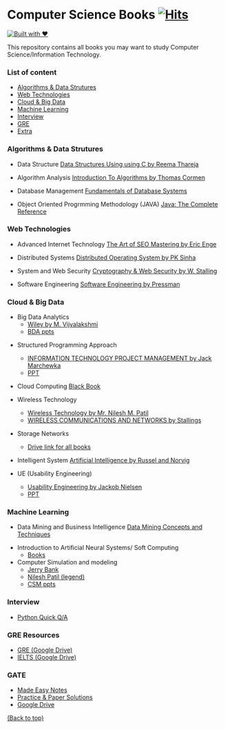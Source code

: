 # **Computer Science Books** [![Hits](https://hits.seeyoufarm.com/api/count/incr/badge.svg?url=https%3A%2F%2Fgithub.com%2Fssp4all%2Fcomputer-science-books-and-much-more&count_bg=%2379C83D&title_bg=%23555555&icon=&icon_color=%23E7E7E7&title=hits&edge_flat=false)](https://hits.seeyoufarm.com)
[![Built with ❤](https://forthebadge.com/images/badges/built-with-love.svg)](https://forthebadge.com/#)

This repository contains all books you may want to study Computer Science/Information Technology.

### **List of content**
+ [Algorithms & Data Strutures](#algorithms-&-data-strutures)
+ [Web Technologies](#Sem-4)
+ [Cloud & Big Data](#Sem-5)
+ [Machine Learning](#Sem-6)
+ [Interview](#Sem-7)
+ [GRE](#GRE)
+ [Extra](#extra)
  
### Algorithms & Data Strutures

* Data Structure [Data Structures
Using using C by Reema Thareja](Information-technology/sem3/ds.pdf)

* Algorithm Analysis [Introduction To Algorithms by Thomas Cormen](Information-technology/sem7/algorithms.pdf) 

* Database Management [Fundamentals of Database Systems](Information-technology/sem3/dbms.pdf)

* Object Oriented Progrmming Methodology (JAVA) [Java: The Complete Reference](Information-technology/sem3/java.pdf) 




### Web Technologies
* Advanced Internet Technology [The Art of SEO Mastering by Eric Enge](Information-technology/sem6/seo.pdf)

* Distributed Systems [Distributed Operating System by PK Sinha](Information-technology/sem6/dos.pdf)


* System and Web Security [Cryptography & Web Security by W. Stalling](Information-technology/sem6/cns.pdf)

* Software Engineering [Software Engineering by Pressman](Information-technology/sem6/se.pdf)


### Cloud & Big Data
+ Big Data Analytics  
    + [Wiley by M. Vijyalakshmi](https://drive.google.com/file/d/1wW7Wtoaa2ZtGZx6W-avQuQAsHpnl-HCk/view?usp=sharing)
    + [BDA ppts](https://drive.google.com/drive/folders/1PnaCHEbvxc87akgpY06V2exhihfuUH8M?usp=sharing)

* Structured Programming Approach 
    + [INFORMATION TECHNOLOGY PROJECT MANAGEMENT by Jack Marchewka](Information-technology/sem7/spm.pdf)
    + [PPT](https://drive.google.com/drive/folders/1gRoiTIupdivlr3zulkRGdUCmn6Xcq0Yh?usp=sharing) 

* Cloud Computing  [Black Book](Information-technology/sem7/cc.pdf)

* Wireless Technology
    + [Wireless Technology by Mr. Nilesh M. Patil](Information-technology/sem7/wt.pdf)
    + [WIRELESS COMMUNICATIONS
AND NETWORKS by Stallings](Information-technology/sem7/wt-stalling.pdf)

* Storage Networks
    + [Drive link for all books](https://drive.google.com/drive/folders/1_-b-UiXEGsMJCdJdyS_ag5H8xzPi52TY?usp=sharing) 



* Intelligent System [Artificial Intelligence by Russel and Norvig](Information-technology/sem7/ai.pdf)

* UE (Usability Engineering) 
    + [Usability Engineering by Jackob Nielsen](Information-technology/sem7/ue.pdf)
    + [PPT](https://drive.google.com/drive/folders/1g7HIYhj8-ugh4kYSGEHTWqp76CpfWL6r?usp=sharing) 

### Machine Learning

* Data Mining and Business Intelligence [Data Mining Concepts and Techniques](Information-technology/sem6/dm.pdf)

+ Introduction to Artificial Neural Systems/ Soft Computing
    +  [Books](https://drive.google.com/drive/folders/19hwqDCxg4_NASofdJkWocUeoNIdjgz8R?usp=sharing)
+ Computer Simulation and modeling
    + [Jerry Bank](https://drive.google.com/file/d/1deWTyth_gz1snUnyX5zNCbCqOHvGtr7k/view?usp=sharing)
    + [Nilesh Patil (legend)](https://drive.google.com/file/d/1yb6qVvFxD-80Lewh2e5OKkaI9CfRLUFR/view?usp=sharing)
    + [CSM ppts](https://drive.google.com/drive/folders/1qnR9CWHfzWj0-6IjBpVwv2VMe_fAOSeM?usp=sharing)

### Interview
+ [Python Quick Q/A](https://media.licdn.com/dms/document/C511FAQENjHagKYLQng/feedshare-document-pdf-analyzed/0?e=1556762400&v=beta&t=d3CZyCNhCsMtqpHk4c-AHRqMuaJpD7GR0r2nG67w_LI)

### GRE Resources

- [GRE (Google Drive)](https://drive.google.com/drive/folders/0B7oAXKq8S9ZXfnNUWGJVcEJ5dFNKODhPZV9aeHZ0N29PblBVQ0tJUTNkUUhzLUhnQmR5V28)
- [IELTS (Google Drive)](https://drive.google.com/drive/folders/1FrV_HZ4KtjUHHo1-mciw3Cs9uyAI5YfT)

### GATE
- [Made Easy Notes](https://www.eduinformer.com/gate-made-easy-engineering-mathematics-pdf-download/)
- [Practice & Paper Solutions](https://books.google.co.in/books?id=bVEvDwAAQBAJ&pg=RA2-PA56&lpg=RA2-PA56&dq=Let+A+%E2%89%A4m+B+denotes+that+language+A+is+mapping+reducible+(also+known+as+many-to-one+reducible)+to+language+B.&source=bl&ots=HquY75JcSZ&sig=ACfU3U2o8EP_iM8LKd25OUAEX1xIFwvpRw&hl=en&sa=X&ved=2ahUKEwjk4tetsZfgAhWMto8KHZr3C84Q6AEwBHoECAEQAQ#v=onepage&q&f=true)
- [Google Drive](https://drive.google.com/drive/folders/0B8PPRjgqVcmFZmVYbzJjOElYMVE?usp=sharing)


[(Back to top)](#list-of-content)


